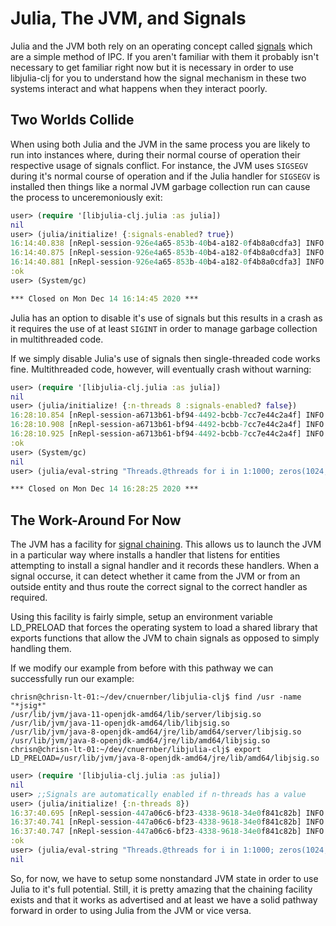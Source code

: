# Julia, The JVM, and Signals

Julia and the JVM both rely on an operating concept called <a href="https://en.wikipedia.org/wiki/Signal_(IPC)">signals</a>
which are a simple method of IPC.  If you aren't familiar with them
it probably isn't necessary to get familiar right now but it is necessary
in order to use libjulia-clj for you to understand how the signal mechanism
in these two systems interact and what happens when they interact poorly.


## Two Worlds Collide

When using both Julia and the JVM in the same process you are likely to run into
instances where, during their normal course of operation their respective usage of
signals conflict.  For instance, the JVM uses `SIGSEGV` during it's normal course of
operation and if the Julia handler for `SIGSEGV` is installed then things like a
normal JVM garbage collection run can cause the process to unceremoniously exit:

```clojure
user> (require '[libjulia-clj.julia :as julia])
nil
user> (julia/initialize! {:signals-enabled? true})
16:14:40.838 [nRepl-session-926e4a65-853b-40b4-a182-0f4b8a0cdfa3] INFO libjulia-clj.impl.base - Attempting to initialize Julia at /home/chrisn/dev/cnuernber/libjulia-clj/julia-1.5.3/lib/libjulia.so
16:14:40.875 [nRepl-session-926e4a65-853b-40b4-a182-0f4b8a0cdfa3] INFO tech.v3.jna.base - Library /home/chrisn/dev/cnuernber/libjulia-clj/julia-1.5.3/lib/libjulia.so found at [:system "/home/chrisn/dev/cnuernber/libjulia-clj/julia-1.5.3/lib/libjulia.so"]
16:14:40.881 [nRepl-session-926e4a65-853b-40b4-a182-0f4b8a0cdfa3] INFO libjulia-clj.impl.jna - Julia startup options: n-threads null, signals? true
:ok
user> (System/gc)

*** Closed on Mon Dec 14 16:14:45 2020 ***
```

Julia has an option to disable it's use of signals but this results in a crash as it
requires the use of at least `SIGINT` in order to manage garbage collection in
multithreaded code.

If we simply disable Julia's use of signals then single-threaded code works fine.
Multithreaded code, however, will eventually crash without warning:

```clojure
user> (require '[libjulia-clj.julia :as julia])
nil
user> (julia/initialize! {:n-threads 8 :signals-enabled? false})
16:28:10.854 [nRepl-session-a6713b61-bf94-4492-bcbb-7cc7e44c2a4f] INFO libjulia-clj.impl.base - Attempting to initialize Julia at /home/chrisn/dev/cnuernber/libjulia-clj/julia-1.5.3/lib/libjulia.so
16:28:10.908 [nRepl-session-a6713b61-bf94-4492-bcbb-7cc7e44c2a4f] INFO tech.v3.jna.base - Library /home/chrisn/dev/cnuernber/libjulia-clj/julia-1.5.3/lib/libjulia.so found at [:system "/home/chrisn/dev/cnuernber/libjulia-clj/julia-1.5.3/lib/libjulia.so"]
16:28:10.925 [nRepl-session-a6713b61-bf94-4492-bcbb-7cc7e44c2a4f] INFO libjulia-clj.impl.jna - Julia startup options: n-threads 8, signals? false
:ok
user> (System/gc)
nil
user> (julia/eval-string "Threads.@threads for i in 1:1000; zeros(1024, 1024) .+ zeros(1024, 1024); end")

*** Closed on Mon Dec 14 16:28:25 2020 ***
```

## The Work-Around For Now

The JVM has a facility for [signal chaining](https://docs.oracle.com/javase/10/troubleshoot/handle-signals-and-exceptions.htm#JSTGD356).  This allows us to launch the JVM
in a particular way where installs a handler that listens for entities attempting
to install a signal handler and it records these handlers.  When a signal occurse,
it can detect whether it came from the JVM or from an outside entity and thus route
the correct signal to the correct handler as required.

Using this facility is fairly simple, setup an environment variable  LD_PRELOAD that
forces the operating system to load a shared library that exports functions that
allow the JVM to chain signals as opposed to simply handling them.


If we modify our example from before with this pathway we can successfully run
our example:

```console
chrisn@chrisn-lt-01:~/dev/cnuernber/libjulia-clj$ find /usr -name "*jsig*"
/usr/lib/jvm/java-11-openjdk-amd64/lib/server/libjsig.so
/usr/lib/jvm/java-11-openjdk-amd64/lib/libjsig.so
/usr/lib/jvm/java-8-openjdk-amd64/jre/lib/amd64/server/libjsig.so
/usr/lib/jvm/java-8-openjdk-amd64/jre/lib/amd64/libjsig.so
chrisn@chrisn-lt-01:~/dev/cnuernber/libjulia-clj$ export LD_PRELOAD=/usr/lib/jvm/java-8-openjdk-amd64/jre/lib/amd64/libjsig.so
```

```clojure
user> (require '[libjulia-clj.julia :as julia])
nil
user> ;;Signals are automatically enabled if n-threads has a value
user> (julia/initialize! {:n-threads 8})
16:37:40.695 [nRepl-session-447a06c6-bf23-4338-9618-34e0f841c82b] INFO libjulia-clj.impl.base - Attempting to initialize Julia at /home/chrisn/dev/cnuernber/libjulia-clj/julia-1.5.3/lib/libjulia.so
16:37:40.741 [nRepl-session-447a06c6-bf23-4338-9618-34e0f841c82b] INFO tech.v3.jna.base - Library /home/chrisn/dev/cnuernber/libjulia-clj/julia-1.5.3/lib/libjulia.so found at [:system "/home/chrisn/dev/cnuernber/libjulia-clj/julia-1.5.3/lib/libjulia.so"]
16:37:40.747 [nRepl-session-447a06c6-bf23-4338-9618-34e0f841c82b] INFO libjulia-clj.impl.jna - Julia startup options: n-threads 8, signals? true
:ok
user> (julia/eval-string "Threads.@threads for i in 1:1000; zeros(1024, 1024) .+ zeros(1024, 1024); end")
nil
```

So, for now, we have to setup some nonstandard JVM state in order to use Julia to
it's full potential.  Still, it is pretty amazing that the chaining facility exists
and that it works as advertised and at least we have a solid pathway forward in
order to using Julia from the JVM or vice versa.
